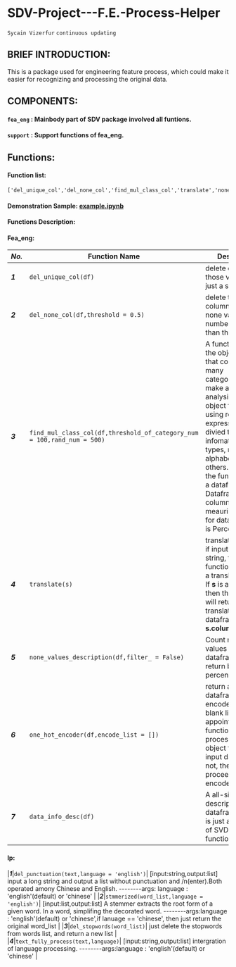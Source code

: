 # SDV-Project---F.E.-Process-Helper
`Sycain Vizerfur` `continuous updating`
## BRIEF INTRODUCTION:

This is a package used for engineering feature process, which could make it easier for recognizing and processing the original data. 

## COMPONENTS:
#### `fea_eng` : Mainbody part of SDV package involved all funtions.
#### `support` : Support functions of fea_eng.

## Functions:
#### Function list:

```
['del_unique_col','del_none_col','find_mul_class_col','translate','none_values_description','one_hot_encoder','data_info_desc']
```

#### Demonstration Sample: [example.ipynb](https://github.com/StrangeData-v/SDV-Project---F.E.-Process-Helper/blob/master/example.ipynb)


#### Functions Description:
#### Fea_eng:
|  ***No.*** |  Function Name | Description |
|---|---|---|
|***1***|`del_unique_col(df)`|   delete columns those values are just a single one.    |
|***2***|`del_none_col(df,threshold = 0.5)`|   delete those columns whose none values number is bigger than threshold    |
|***3***|`find_mul_class_col(df,threshold_of_category_num = 100,rand_num = 500)`|   A function for filter the object features that contain so many categories.Also make a infomation analysis for each object features using reguler expression.We divied the infomation to three types, number, alphabet and others.And then the function return a dataframe. Dataframe have 5 columns. The meauring scaler for data structure is Percentage    |
|***4***|`translate(s)`|    translate function. if input __s__ is a string, then function will return a translated string. If __s__ is a dataframe, then the function will return a translation dataframe of __s.columns__.   |
|***5***|`none_values_description(df,filter_ = False)`|   Count np.nan type values of dataframe and return by percentage    |
|***6***|`one_hot_encoder(df,encode_list = [])`|   return a processed dataframe.If encode_list(default blank list) is not appointed, the function will processing all the object features of input datafrme. If not, then just proceesing the encode_list givend    |
|***7***|`data_info_desc(df)`|    A all-sided description of dataframe, which is just a colloction of SVD.fea_eng function.   |

#### lp:
|***1***|`del_punctuation(text,language = 'english')`|   [input:string,output:list] input a long string and output a list without punctuation and /n(enter).Both operated amony Chinese and English.    --------args: language : 'english'(default) or 'chinese'    |
|***2***|`stmmerized(word_list,language = 'english')`|   [input:list,output:list]  A stemmer extracts the root form of a given word. In a word, simplifing the decorated word.    --------args:language : 'english'(default) or 'chinese',if lanuage == 'chinese', then just return the original word_list  |
|***3***|`del_stopwords(word_list)`|   just delete the stopwords from words list, and return a new list   |
|***4***|`text_fully_process(text,language)`|     [input:string,output:list]  intergration of language processing. --------args:language : 'english'(default) or 'chinese'   |
